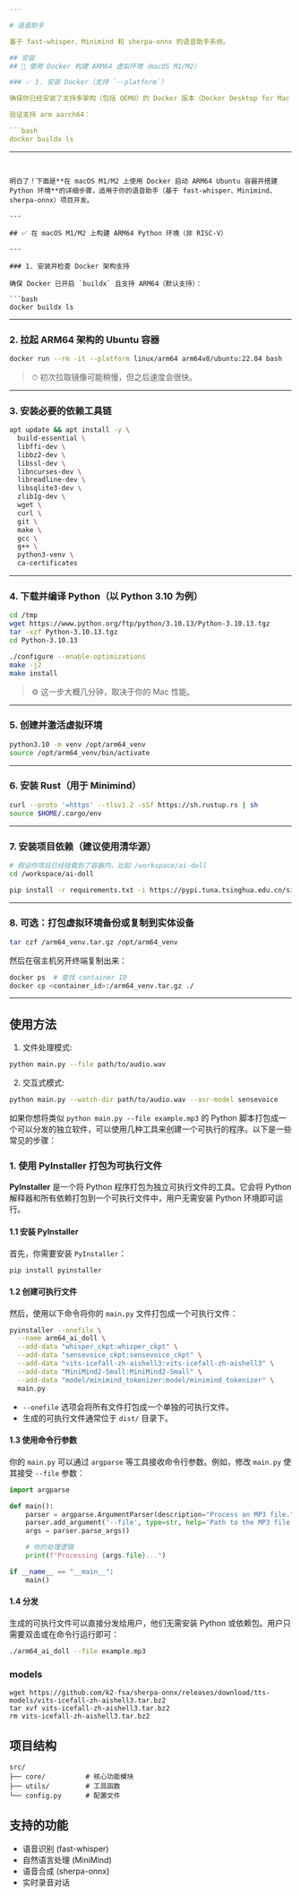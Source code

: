 ```yaml
---

# 语音助手

基于 fast-whisper、Minimind 和 sherpa-onnx 的语音助手系统。

## 安装
## 🐳 使用 Docker 构建 ARM64 虚拟环境（macOS M1/M2）

### ✅ 1. 安装 Docker（支持 `--platform`）

确保你已经安装了支持多架构（包括 QEMU）的 Docker 版本（Docker Desktop for Mac 是 OK 的）。

验证支持 arm aarch64：

```bash
docker buildx ls
```

---
```


明白了！下面是**在 macOS M1/M2 上使用 Docker 启动 ARM64 Ubuntu 容器并搭建 Python 环境**的详细步骤，适用于你的语音助手（基于 fast-whisper、Minimind、sherpa-onnx）项目开发。

---

## ✅ 在 macOS M1/M2 上构建 ARM64 Python 环境（非 RISC-V）

---

### 1. 安装并检查 Docker 架构支持

确保 Docker 已开启 `buildx` 且支持 ARM64（默认支持）：

```bash
docker buildx ls
```

---

### 2. 拉起 ARM64 架构的 Ubuntu 容器

```bash
docker run --rm -it --platform linux/arm64 arm64v8/ubuntu:22.04 bash
```

> ⏱ 初次拉取镜像可能稍慢，但之后速度会很快。

---

### 3. 安装必要的依赖工具链

```bash
apt update && apt install -y \
  build-essential \
  libffi-dev \
  libbz2-dev \
  libssl-dev \
  libncurses-dev \
  libreadline-dev \
  libsqlite3-dev \
  zlib1g-dev \
  wget \
  curl \
  git \
  make \
  gcc \
  g++ \
  python3-venv \
  ca-certificates
```

---

### 4. 下载并编译 Python（以 Python 3.10 为例）

```bash
cd /tmp
wget https://www.python.org/ftp/python/3.10.13/Python-3.10.13.tgz
tar -xzf Python-3.10.13.tgz
cd Python-3.10.13

./configure --enable-optimizations
make -j2
make install
```

> ⚙️ 这一步大概几分钟，取决于你的 Mac 性能。

---

### 5. 创建并激活虚拟环境

```bash
python3.10 -m venv /opt/arm64_venv
source /opt/arm64_venv/bin/activate
```

---

### 6. 安装 Rust（用于 Minimind）

```bash
curl --proto '=https' --tlsv1.2 -sSf https://sh.rustup.rs | sh
source $HOME/.cargo/env
```

---

### 7. 安装项目依赖（建议使用清华源）

```bash
# 假设你项目已经挂载到了容器内，比如 /workspace/ai-doll
cd /workspace/ai-doll

pip install -r requirements.txt -i https://pypi.tuna.tsinghua.edu.cn/simple
```

---

### 8. 可选：打包虚拟环境备份或复制到实体设备

```bash
tar czf /arm64_venv.tar.gz /opt/arm64_venv
```

然后在宿主机另开终端复制出来：

```bash
docker ps  # 查找 container ID
docker cp <container_id>:/arm64_venv.tar.gz ./
```

---

## 使用方法

1. 文件处理模式:
```bash
python main.py --file path/to/audio.wav
```

2. 交互式模式:
```bash
python main.py --watch-dir path/to/audio.wav --asr-model sensevoice
```



如果你想将类似 `python main.py --file example.mp3` 的 Python 脚本打包成一个可以分发的独立软件，可以使用几种工具来创建一个可执行的程序。以下是一些常见的步骤：

### 1. 使用 PyInstaller 打包为可执行文件

**PyInstaller** 是一个将 Python 程序打包为独立可执行文件的工具。它会将 Python 解释器和所有依赖打包到一个可执行文件中，用户无需安装 Python 环境即可运行。

#### 1.1 安装 PyInstaller
首先，你需要安装 `PyInstaller`：
```bash
pip install pyinstaller
```

#### 1.2 创建可执行文件
然后，使用以下命令将你的 `main.py` 文件打包成一个可执行文件：
```bash
pyinstaller --onefile \
  --name arm64_ai_doll \
  --add-data "whisper_ckpt:whisper_ckpt" \
  --add-data "sensevoice_ckpt:sensevoice_ckpt" \
  --add-data "vits-icefall-zh-aishell3:vits-icefall-zh-aishell3" \
  --add-data "MiniMind2-Small:MiniMind2-Small" \
  --add-data "model/minimind_tokenizer:model/minimind_tokenizer" \
  main.py

```
- `--onefile` 选项会将所有文件打包成一个单独的可执行文件。
- 生成的可执行文件通常位于 `dist/` 目录下。

#### 1.3 使用命令行参数
你的 `main.py` 可以通过 `argparse` 等工具接收命令行参数。例如，修改 `main.py` 使其接受 `--file` 参数：
```python
import argparse

def main():
    parser = argparse.ArgumentParser(description="Process an MP3 file.")
    parser.add_argument('--file', type=str, help='Path to the MP3 file')
    args = parser.parse_args()

    # 你的处理逻辑
    print(f"Processing {args.file}...")

if __name__ == "__main__":
    main()
```

#### 1.4 分发
生成的可执行文件可以直接分发给用户，他们无需安装 Python 或依赖包。用户只需要双击或在命令行运行即可：
```bash
./arm64_ai_doll --file example.mp3
```

### models
```
wget https://github.com/k2-fsa/sherpa-onnx/releases/download/tts-models/vits-icefall-zh-aishell3.tar.bz2
tar xvf vits-icefall-zh-aishell3.tar.bz2
rm vits-icefall-zh-aishell3.tar.bz2

```

## 项目结构

```
src/
├── core/          # 核心功能模块
├── utils/         # 工具函数
└── config.py      # 配置文件
```

## 支持的功能

- 语音识别 (fast-whisper)
- 自然语言处理 (MiniMind)
- 语音合成 (sherpa-onnx)
- 实时录音对话
  

